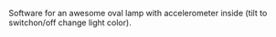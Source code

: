 Software for an awesome oval lamp with accelerometer inside (tilt to switchon/off change light color).

